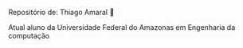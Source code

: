 Repositório de: Thiago Amaral :pizza:

Atual aluno da Universidade Federal do Amazonas em Engenharia da computação
